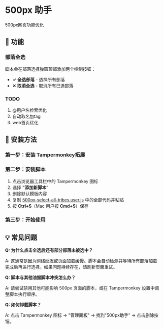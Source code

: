 # 500px 助手

500px网页功能优化

## 📸 功能

### 部落全选
脚本会在部落选择弹窗顶部添加两个控制按钮：
- **✓ 全选部落** - 选择所有部落
- **✕ 取消全选** - 取消所有已选部落

### TODO
1. @用户名检索优化
2. 自动取名加tag
3. web首页优化

## 🚀 安装方法

### 第一步：安装 Tampermonkey拓展

### 第二步：安装脚本

1. 点击浏览器工具栏中的 Tampermonkey 图标
2. 选择 **"添加新脚本"**
3. 删除默认模板内容
4. 复制 [500px-select-all-tribes.user.js](./500px-select-all-tribes.user.js) 中的全部代码并粘贴
5. 按 **Ctrl+S**（Mac 用户按 **Cmd+S**）保存

### 第三步：开始使用

## 💡 常见问题

**Q: 为什么点击全选后还有部分部落未被选中？**

A: 这通常是因为网络延迟或页面加载缓慢。脚本会自动检测并等待所有部落加载完成后再进行选择。如果问题持续存在，请刷新页面重试。

**Q: 脚本与其他油猴脚本冲突怎么办？**

A: 请尝试禁用其他可能影响 500px 页面的脚本，或在 Tampermonkey 设置中调整脚本执行顺序。

**Q: 如何卸载脚本？**

A: 点击 Tampermonkey 图标 → "管理面板" → 找到"500px助手" → 点击删除按钮。

